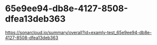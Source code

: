 # 65e9ee94-db8e-4127-8508-dfea13deb363
https://sonarcloud.io/summary/overall?id=examly-test_65e9ee94-db8e-4127-8508-dfea13deb363
